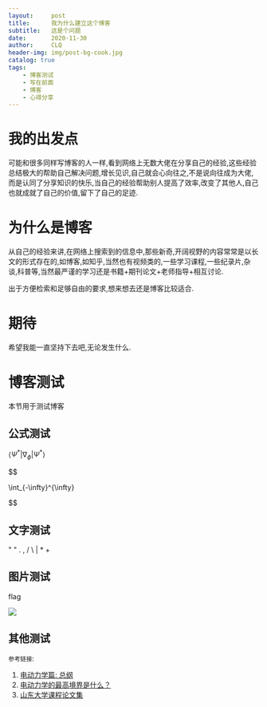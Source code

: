 ```yaml
---
layout:     post
title:      我为什么建立这个博客
subtitle:   这是个问题
date:       2020-11-30
author:     CLQ
header-img: img/post-bg-cook.jpg
catalog: true
tags:
    - 博客测试
    - 写在前面
    - 博客
    - 心得分享
---
```


# 我的出发点

可能和很多同样写博客的人一样,看到网络上无数大佬在分享自己的经验,这些经验总结极大的帮助自己解决问题,增长见识,自己就会心向往之,不是说向往成为大佬,而是认同了分享知识的快乐,当自己的经验帮助别人提高了效率,改变了其他人,自己也就成就了自己的价值,留下了自己的足迹.

# 为什么是博客

从自己的经验来讲,在网络上搜索到的信息中,那些新奇,开阔视野的内容常常是以长文的形式存在的,如博客,如知乎,当然也有视频类的,一些学习课程,一些纪录片,杂谈,科普等,当然最严谨的学习还是书籍+期刊论文+老师指导+相互讨论.

出于方便检索和足够自由的要求,想来想去还是博客比较适合.

# 期待

希望我能一直坚持下去吧,无论发生什么.


# 博客测试

本节用于测试博客

## 公式测试

$\left  \langle \Psi^* \lvert \nabla_\phi \lvert \Psi^* \right \rangle$


$$

\int_{-\infty}^{\infty}

$$

## 文字测试

" " . , / \ | * +

## 图片测试


flag

![](https://www.kylen314.com/wp-content/uploads/2015/01/original_E5nG_22c300007970125f.gif)


## 其他测试
`参考链接`:

1. [电动力学篇: 总纲](https://zhuanlan.zhihu.com/p/138318789)
2. [电动力学的最高境界是什么？](https://www.zhihu.com/question/395366328)
3. [山东大学课程论文集](http://www.course.sdu.edu.cn/G2S/Template/View.aspx?courseId=177&topMenuId=125866&action=view&type=&name=&menuType=1&curfolid=125869)